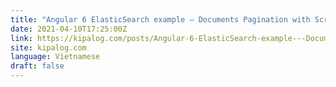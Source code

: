 ```yaml
---
title: "Angular 6 ElasticSearch example – Documents Pagination with Scroll"
date: 2021-04-10T17:25:00Z
link: https://kipalog.com/posts/Angular-6-ElasticSearch-example---Documents-Pagination-with-Scroll?utm_medium=RSS&utm_source=news.12bit.vn
site: kipalog.com
language: Vietnamese
draft: false
---
```

